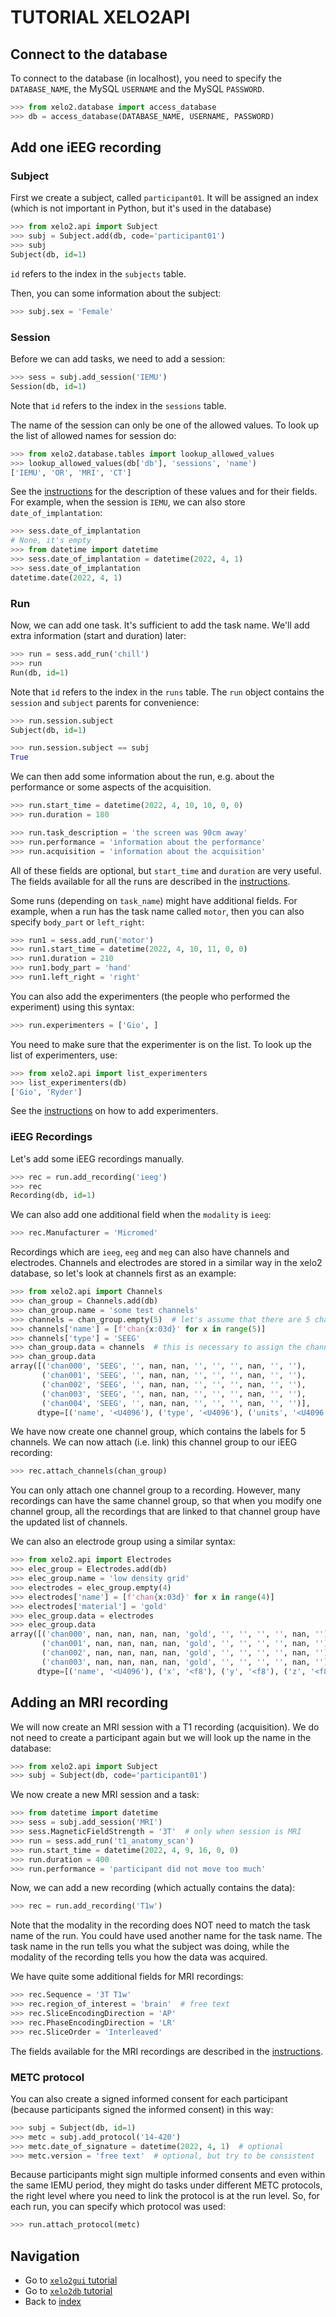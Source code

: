 # TUTORIAL XELO2API

## Connect to the database
To connect to the database (in localhost), you need to specify the `DATABASE_NAME`, the MySQL `USERNAME` and the MySQL `PASSWORD`.

```python
>>> from xelo2.database import access_database
>>> db = access_database(DATABASE_NAME, USERNAME, PASSWORD)
```

## Add one iEEG recording

### Subject
First we create a subject, called `participant01`. 
It will be assigned an index (which is not important in Python, but it's used in the database)

```python
>>> from xelo2.api import Subject
>>> subj = Subject.add(db, code='participant01')
>>> subj
Subject(db, id=1)
```
`id` refers to the index in the `subjects` table.

Then, you can some information about the subject:
```python
>>> subj.sex = 'Female'
```

### Session
Before we can add tasks, we need to add a session:
```python
>>> sess = subj.add_session('IEMU')
Session(db, id=1)
```
Note that `id` refers to the index in the `sessions` table.

The name of the session can only be one of the allowed values. 
To look up the list of allowed names for session do:

```python
>>> from xelo2.database.tables import lookup_allowed_values
>>> lookup_allowed_values(db['db'], 'sessions', 'name')
['IEMU', 'OR', 'MRI', 'CT']
```

See the [instructions](../instructions.md#Sessions) for the description of these values and for their fields.
For example, when the session is `IEMU`, we can also store `date_of_implantation`:
```python
>>> sess.date_of_implantation
# None, it's empty
>>> from datetime import datetime
>>> sess.date_of_implantation = datetime(2022, 4, 1)
>>> sess.date_of_implantation
datetime.date(2022, 4, 1)
```

### Run
Now, we can add one task.
It's sufficient to add the task name.
We'll add extra information (start and duration) later:
```python
>>> run = sess.add_run('chill')
>>> run
Run(db, id=1)
```
Note that `id` refers to the index in the `runs` table.
The `run` object contains the `session` and `subject` parents for convenience:
```python
>>> run.session.subject
Subject(db, id=1)

>>> run.session.subject == subj
True
``` 
We can then add some information about the run, e.g. about the performance or some aspects of the acquisition.
```python
>>> run.start_time = datetime(2022, 4, 10, 10, 0, 0)
>>> run.duration = 180

>>> run.task_description = 'the screen was 90cm away'
>>> run.performance = 'information about the performance'
>>> run.acquisition = 'information about the acquisition'
```
All of these fields are optional, but `start_time` and `duration` are very useful.
The fields available for all the runs are described in the [instructions](../instructions.md#Runs). 

Some runs (depending on `task_name`) might have additional fields. 
For example, when a run has the task name called `motor`, then you can also specify `body_part` or `left_right`:
```python
>>> run1 = sess.add_run('motor')
>>> run1.start_time = datetime(2022, 4, 10, 11, 0, 0)
>>> run1.duration = 210
>>> run1.body_part = 'hand'
>>> run1.left_right = 'right'
```

You can also add the experimenters (the people who performed the experiment) using this syntax:
```python
>>> run.experimenters = ['Gio', ]
```
You need to make sure that the experimenter is on the list. 
To look up the list of experimenters, use:
```python
>>> from xelo2.api import list_experimenters
>>> list_experimenters(db)
['Gio', 'Ryder']
```
See the [instructions](../instructions.md#Experimenters) on how to add experimenters.

### iEEG Recordings
Let's add some iEEG recordings manually.
```python
>>> rec = run.add_recording('ieeg')
>>> rec
Recording(db, id=1)
```
We can also add one additional field when the `modality` is `ieeg`:
```python
>>> rec.Manufacturer = 'Micromed'
```
Recordings which are `ieeg`, `eeg` and `meg` can also have channels and electrodes.
Channels and electrodes are stored in a similar way in the xelo2 database, so let's look at channels first as an example:
```python
>>> from xelo2.api import Channels
>>> chan_group = Channels.add(db)
>>> chan_group.name = 'some test channels'
>>> channels = chan_group.empty(5)  # let's assume that there are 5 channels
>>> channels['name'] = [f'chan{x:03d}' for x in range(5)]
>>> channels['type'] = 'SEEG'
>>> chan_group.data = channels  # this is necessary to assign the channels back into the channel group
>>> chan_group.data
array([('chan000', 'SEEG', '', nan, nan, '', '', '', nan, '', ''),
       ('chan001', 'SEEG', '', nan, nan, '', '', '', nan, '', ''),
       ('chan002', 'SEEG', '', nan, nan, '', '', '', nan, '', ''),
       ('chan003', 'SEEG', '', nan, nan, '', '', '', nan, '', ''),
       ('chan004', 'SEEG', '', nan, nan, '', '', '', nan, '', '')],
      dtype=[('name', '<U4096'), ('type', '<U4096'), ('units', '<U4096'), ('low_cutoff', '<f8'), ('high_cutoff', '<f8'), ('reference', '<U4096'), ('groups', '<U4096'), ('description', '<U4096'), ('notch', '<f8'), ('status', '<U4096'), ('status_description', '<U4096')])
```
We have now create one channel group, which contains the labels for 5 channels.
We can now attach (i.e. link) this channel group to our iEEG recording:
```python
>>> rec.attach_channels(chan_group)
```
You can only attach one channel group to a recording.
However, many recordings can have the same channel group, so that when you modify one channel group, all the recordings that are linked to that channel group have the updated list of channels.

We can also an electrode group using a similar syntax:
```python
>>> from xelo2.api import Electrodes
>>> elec_group = Electrodes.add(db)
>>> elec_group.name = 'low density grid'
>>> electrodes = elec_group.empty(4)
>>> electrodes['name'] = [f'chan{x:03d}' for x in range(4)]
>>> electrodes['material'] = 'gold'
>>> elec_group.data = electrodes
>>> elec_group.data
array([('chan000', nan, nan, nan, nan, 'gold', '', '', '', '', nan, ''),
       ('chan001', nan, nan, nan, nan, 'gold', '', '', '', '', nan, ''),
       ('chan002', nan, nan, nan, nan, 'gold', '', '', '', '', nan, ''),
       ('chan003', nan, nan, nan, nan, 'gold', '', '', '', '', nan, '')],
      dtype=[('name', '<U4096'), ('x', '<f8'), ('y', '<f8'), ('z', '<f8'), ('size', '<f8'), ('material', '<U4096'), ('manufacturer', '<U4096'), ('groups', '<U4096'), ('hemisphere', '<U4096'), ('type', '<U4096'), ('impedance', '<f8'), ('dimension', '<U4096')]).
```

## Adding an MRI recording
We will now create an MRI session with a T1 recording (acquisition). 
We do not need to create a participant again but we will look up the name in the database:
```python
>>> from xelo2.api import Subject
>>> subj = Subject(db, code='participant01')
```
We now create a new MRI session and a task:
```python
>>> from datetime import datetime
>>> sess = subj.add_session('MRI')
>>> sess.MagneticFieldStrength = '3T'  # only when session is MRI
>>> run = sess.add_run('t1_anatomy_scan')
>>> run.start_time = datetime(2022, 4, 9, 16, 0, 0)
>>> run.duration = 400
>>> run.performance = 'participant did not move too much'
```
Now, we can add a new recording (which actually contains the data):
```python
>>> rec = run.add_recording('T1w')
```
Note that the modality in the recording does NOT need to match the task name of the run.
You could have used another name for the task name. 
The task name in the run tells you what the subject was doing, while the modality of the recording tells you how the data was acquired.

We have quite some additional fields for MRI recordings:
```python
>>> rec.Sequence = '3T T1w'
>>> rec.region_of_interest = 'brain'  # free text
>>> rec.SliceEncodingDirection = 'AP'
>>> rec.PhaseEncodingDirection = 'LR'
>>> rec.SliceOrder = 'Interleaved'
```
The fields available for the MRI recordings are described in the [instructions](../instructions.md#MRI_Recordings). 

### METC protocol
You can also create a signed informed consent for each participant (because participants signed the informed consent) in this way:
```python
>>> subj = Subject(db, id=1)
>>> metc = subj.add_protocol('14-420')
>>> metc.date_of_signature = datetime(2022, 4, 1)  # optional
>>> metc.version = 'free text'  # optional, but try to be consistent
```
Because participants might sign multiple informed consents and even within the same IEMU period, they might do tasks under different METC protocols, the right level where you need to link the protocol is at the run level.
So, for each run, you can specify which protocol was used:
```python
>>> run.attach_protocol(metc)
```

## Navigation
  - Go to [`xelo2gui` tutorial](xelo2gui.md)
  - Go to [`xelo2db` tutorial](xelo2db.md)
  - Back to [index](../index.md)
